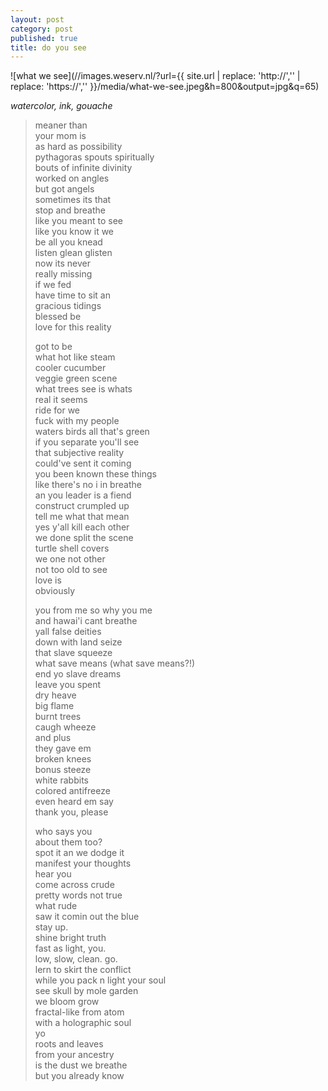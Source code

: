 ```yaml
---
layout: post
category: post
published: true
title: do you see
---
```

![what we see](//images.weserv.nl/?url={{ site.url | replace: 'http://','' | replace: 'https://','' }}/media/what-we-see.jpeg&h=800&output=jpg&q=65)
<!--more-->
<span class='date fr'>*watercolor, ink, gouache*</span><br>
  
  
  
>meaner than  
your mom is    
as hard as possibility   
pythagoras spouts spiritually  
bouts of infinite divinity  
worked on angles  
but got angels  
sometimes its that    
stop and breathe  
like you meant to see  
like you know it we  
be all you knead   
listen glean glisten   
now its never  
really missing  
if we fed  
have time to sit an  
gracious tidings  
blessed be  
love for this reality  
>  
>got to be  
what hot like steam    
cooler cucumber  
veggie green scene   
what trees see is whats  
real it seems  
ride for we  
fuck with my people  
waters birds all that's green    
if you separate you'll see  
that subjective reality  
could've sent it coming  
you been known these things   
like there's no i in breathe  
an you leader is a fiend  
construct
crumpled up    
tell me what that mean  
yes y'all kill each other  
we done split the scene      
turtle shell covers  
we one not other  
not too old to see    
love is  
obviously  
>  
>you from me so why you me  
and hawai'i cant breathe  
yall false deities  
down with land seize  
that slave squeeze  
what save means (what save means?!)  
end yo slave dreams  
leave you spent  
dry heave  
big flame  
burnt trees    
caugh wheeze  
and plus   
they gave em  
broken knees  
bonus steeze  
white rabbits  
colored antifreeze  
even heard em say  
thank you, please  
>  
>who says you  
about them too?  
spot it an we dodge it  
manifest your thoughts    
hear you      
come across crude  
pretty words not true   
what rude  
saw it comin out the blue  
stay up.  
shine bright truth    
fast as light, you.  
low, slow, clean. go.  
lern to skirt the conflict  
while you pack n light your soul  
see skull by mole garden  
we bloom grow  
fractal-like from atom  
with a holographic soul  
yo  
roots and leaves  
from your ancestry  
is the dust we breathe  
but you already know
